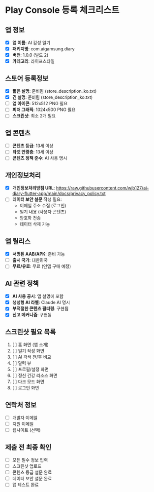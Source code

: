 # Play Console 등록 체크리스트

## 앱 정보
- [x] **앱 이름**: AI 감성 일기
- [x] **패키지명**: com.aigamsung.diary
- [x] **버전**: 1.0.0 (빌드 2)
- [x] **카테고리**: 라이프스타일

## 스토어 등록정보
- [x] **짧은 설명**: 준비됨 (store_description_ko.txt)
- [x] **긴 설명**: 준비됨 (store_description_ko.txt)
- [ ] **앱 아이콘**: 512x512 PNG 필요
- [ ] **피처 그래픽**: 1024x500 PNG 필요
- [ ] **스크린샷**: 최소 2개 필요

## 앱 콘텐츠
- [ ] **콘텐츠 등급**: 13세 이상
- [ ] **타겟 연령층**: 13세 이상
- [ ] **콘텐츠 정책 준수**: AI 사용 명시

## 개인정보처리
- [x] **개인정보처리방침 URL**: https://raw.githubusercontent.com/wjb127/ai-diary-flutter-app/main/docs/privacy_policy.txt
- [ ] **데이터 보안 설문** 작성 필요:
  - 이메일 주소 수집 (로그인)
  - 일기 내용 (사용자 콘텐츠)
  - 암호화 전송
  - 데이터 삭제 가능

## 앱 릴리스
- [x] **서명된 AAB/APK**: 준비 가능
- [ ] **출시 국가**: 대한민국
- [ ] **무료/유료**: 무료 (인앱 구매 예정)

## AI 관련 정책
- [x] **AI 사용 공시**: 앱 설명에 포함
- [x] **생성형 AI 라벨**: Claude AI 명시
- [x] **부적절한 콘텐츠 필터링**: 구현됨
- [x] **신고 메커니즘**: 구현됨

## 스크린샷 필요 목록
1. [ ] 홈 화면 (앱 소개)
2. [ ] 일기 작성 화면
3. [ ] AI 각색 전/후 비교
4. [ ] 달력 뷰
5. [ ] 프로필/설정 화면
6. [ ] 정신 건강 리소스 화면
7. [ ] 다크 모드 화면
8. [ ] 로그인 화면

## 연락처 정보
- [ ] 개발자 이메일
- [ ] 지원 이메일
- [ ] 웹사이트 (선택)

## 제출 전 최종 확인
- [ ] 모든 필수 정보 입력
- [ ] 스크린샷 업로드
- [ ] 콘텐츠 등급 설문 완료
- [ ] 데이터 보안 설문 완료
- [ ] 앱 테스트 완료